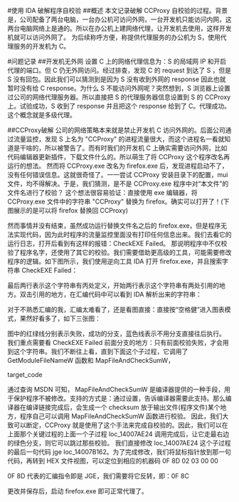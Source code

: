 #使用 IDA 破解程序自校验
##概述
本文记录破解 CCProxy 自校验的过程。背景是，公司配备了两台电脑，一台办公机可访问外网，一台开发机只能访问内网，这两台电脑网络上是通的。所以在办公机上建网络代理，让开发机去使用，这样开发机就可以访问外网了。
为后续称呼方便，称提供代理服务的办公机为 S，使用代理服务的开发机为 C。

#问题记录
##开发机无外网
设置 C 上的网络代理信息为：S 的局域网 IP 和开启代理的端口。但 C 仍无外网访问。经过排查，发现 C 的 request 到达了 S ，但是 S 没有回包。因此我们可以猜测到是因为 S 没有收到外网的 response 因此也就暂时没有给 C response。为什么 S 不能访问外网呢？突然想到，S 浏览器上设置过公司的网络代理服务器。所以直接把 S 的代理服务器信息设置到 S 的 CCProxy 上。试验成功，S 收到了 response 并且把这个 response 给到了 C。代理成功。这个概念就是多级代理。

##CCProxy破解
公司的网络策略本来就是禁止开发机 C 访问外网的。后面公司通过流量监控，发现 S 上名为 "CCProxy" 的进程流量很大，而这个进程名一看就知道是干啥的，所以被警告了。而有时我们的开发机 C 上确实需要访问外网，比如代码编辑器更新插件，下载文件什么的。所以萌生了将 CCProxy 这个程序改名再运行的想法。
然而将 CCProxy.exe 改名为 firefox.exe 后，发现进程启动不了，没有任何错误信息。这就很奇怪了。一一尝试 CCProxy 安装目录下的配置，mui 文件，均不得解决。于是，我们猜测，是不是 CCProxy.exe 程序中对“本文件”的文件名进行了校验？
这个想法很容易验证：直接使用 exe 编辑器，将 CCProxy.exe 文件中的字符串 "CCProxy" 替换为 firefox。确实可以打开了！(下图展示的是可以将 firefox 替换回 CCProxy)


然而事情并没有结束，虽然成功运行替换文件名之后的 firefox.exe，但是程序无法实现代码，因为此时程序的流量监控里面没有打印任何信息出来。我们去看它的运行日志，打开后看到有这样的报错：CheckEXE Failed。
那说明程序中不仅校验了程序名字，还使用了其它的校验。我们需要借助更高级的工具，可能需要修改程序的逻辑。如下图所示，我们使用逆向工具 IDA 打开 firefox.exe，并且搜索字符串 CheckEXE Failed：

最后两行表示这个字符串有丙处定义，开始两行表示这个字符串有两处引用的地方。双击引用的地方，在汇编代码中可以看到 IDA 解析出来的字符串：

对于不熟悉汇编的我，汇编太难看了，还是看图直接：直接按“空格健”进入图表模式，果然好看多了，如下三张图：




图中的红绿线分别表示失败，成功的分支，蓝色线表示不用分支直接往后执行。
我们重点需要看 CheckEXE Failed 前面分支的地方：只有前面校验失败，才会用到这个字符串。我们不断往上看，直到下面这个子过程，它调用了 GetModuleFileNameW 函数和 MapFileAndCheckSumW，

target_code


通过查询 MSDN 可知， MapFileAndCheckSumW 是编译器提供的一种手段，用于保护程序不被修改。支持的方式是：通过设置，告诉编译器需要此支持。那么编译器在编译链接完成后，会生成一个 checksum 放于输出文件(程序文件)某个地方，程序自己可以调用 MapFileAndCheckSumW 函数进行校验。
因此，我们大致可以断定，CCProxy 就是使用了这个手法来完成自校验的。因此，我们可以在上面那个关键过程的上面一个子过程  loc_14007AE24 调用完成后，让它走最右边的绿色分支，则它可以跳过那些校验。
我们直接修改 loc\_14007AE24 这个子过程的最后一句代码 jge loc\_14007B162。为了完成修改，我们将鼠标指针放到那一句代码，再转到 HEX 文件视图，可以定位到相应的机器码 0F 8D 02 03 00 00


0F 8D 代表的汇编指令即是 JGE，我们需要将它反转，即：0F 8C

更改并保存后，启动 firefox.exe 即可正常代理了。








